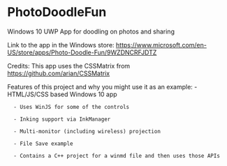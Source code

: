 # PhotoDoodleFun
Windows 10 UWP App for doodling on photos and sharing

Link to the app in the Windows store: https://www.microsoft.com/en-US/store/apps/Photo-Doodle-Fun/9WZDNCRFJDTZ

Credits: This app uses the CSSMatrix from https://github.com/arian/CSSMatrix

Features of this project and why you might use it as an example:
      - HTML/JS/CSS based Windows 10 app
      
      - Uses WinJS for some of the controls
      
      - Inking support via InkManager
      
      - Multi-monitor (including wireless) projection
      
      - File Save example
      
      - Contains a C++ project for a winmd file and then uses those APIs

